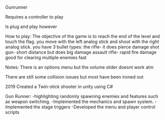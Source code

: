 Gunrunner

Requires a controller to play

Is plug and play however

How to play:
The objective of the game is to reach the end of the level and touch the flag.
you move with the left analog stick and shoot with the right analog stick.
you have 3 bullet types:
the rifle- it does pierce damage 
shot gun- short distance but does big damage
assault rifle- rapid fire damage good for clearing multiple enemies fast

Notes:
There is an options menu but the volume slider doesnt work atm

There are still some collision issues but most have been ironed out

2019	Created a Twin-stick shooter in unity using C#

Gun Runner: 
-highlighting randomly spawning enemies and features such as weapon switching.
-Implemented the mechanics and spawn system.
-Implemented the stage triggers
-Developed the menu and player control scripts
 
